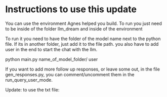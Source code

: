 # Instructions to use this update

You can use the environment Agnes helped you build. To run you just need to be inside of the folder llm_dream and inside of the environment

To run it you need to have the folder of the model name next to the python file. If its in another folder, just add it to the file path. you also have to add user in the end to start the chat with the llm.

python main.py name_of_model_folder/ user


If you want to add more follow up responses, or leave some out, in the file gen_responses.py, you can comment/uncomment them in the run_query_user_mode.

Update: to use the txt file:
